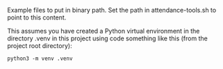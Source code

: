 Example files to put in binary path. Set the path in attendance-tools.sh to point to this content.

This assumes you have created a Python virtual environment in the directory .venv in this project using code something like
this (from the project root directory):

    python3 -m venv .venv
